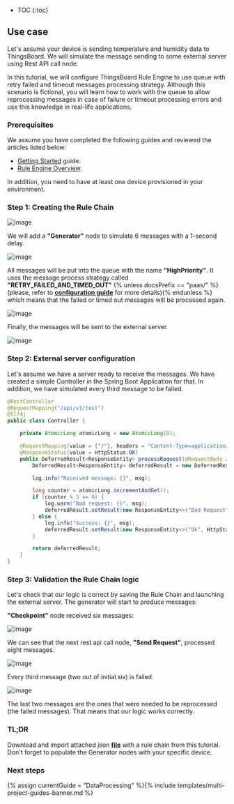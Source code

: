 * TOC
{:toc}

## Use case

Let's assume your device is sending temperature and humidity data to ThingsBoard. We will simulate the message sending to some external server using 
Rest API call node.

In this tutorial, we will configure ThingsBoard Rule Engine to use queue with retry failed and timeout messages processing strategy.
Although this scenario is fictional, you will learn how to work with the queue to allow reprocessing messages in case of failure or timeout processing errors
and use this knowledge in real-life applications.

### Prerequisites 

We assume you have completed the following guides and reviewed the articles listed below:

  * [Getting Started](/docs/{{docsPrefix}}getting-started-guides/helloworld/) guide.
  * [Rule Engine Overview](/docs/{{docsPrefix}}user-guide/rule-engine-2-0/overview/).
  
In addition, you need to have at least one device provisioned in your environment.

### Step 1: Creating the Rule Chain

![image](/images/user-guide/rule-engine-2-5/tutorials/reprocessing_rule_chain.png)

We will add a **"Generator"** node to simulate 6 messages with a 1-second delay.

![image](/images/user-guide/rule-engine-2-5/tutorials/generator_reprocessing.png)

All messages will be put into the queue with the name **"HighPriority"**. It uses the message process strategy called **"RETRY_FAILED_AND_TIMED_OUT"** 
{% unless docsPrefix == "paas/" %}(please, refer to [**configuration guide**](/docs/{{docsPrefix}}user-guide/install/config/) for more details){% endunless %} which means that
the failed or timed out messages will be processed again.

![image](/images/user-guide/rule-engine-2-5/tutorials/checkpoint_reprocessing.png)

Finally, the messages will be sent to the external server.

![image](/images/user-guide/rule-engine-2-5/tutorials/rest_api.png)

### Step 2: External server configuration

Let's assume we have a server ready to receive the messages. We have created a simple Controller in the Spring Boot Application for that.
In addition, we have simulated every third message to be failed.

```java
@RestController
@RequestMapping("/api/v1/test")
@Slf4j
public class Controller {

    private AtomicLong atomicLong = new AtomicLong(0);

    @RequestMapping(value = {"/"}, headers = "Content-Type=application/json", method = {RequestMethod.POST})
    @ResponseStatus(value = HttpStatus.OK)
    public DeferredResult<ResponseEntity> processRequest(@RequestBody JsonNode msg) {
        DeferredResult<ResponseEntity> deferredResult = new DeferredResult<>();

        log.info("Received message: {}", msg);

        long counter = atomicLong.incrementAndGet();
        if (counter % 3 == 0) {
            log.warn("Bad request: {}", msg);
            deferredResult.setResult(new ResponseEntity<>("Bad Request", HttpStatus.BAD_REQUEST));
        } else {
            log.info("Success: {}", msg);
            deferredResult.setResult(new ResponseEntity<>("Ok", HttpStatus.OK));
        }

        return deferredResult;
    }
}
```

### Step 3: Validation the Rule Chain logic

Let's check that our logic is correct by saving the Rule Chain and launching the external server. The generator will start to produce messages:

**"Checkpoint"** node received six messages:

![image](/images/user-guide/rule-engine-2-5/tutorials/checkpoint_reprocessing_events.png)

We can see that the next rest api call node, **"Send Request"**, processed eight messages.

![image](/images/user-guide/rule-engine-2-5/tutorials/rest_api_events.png)

Every third message (two out of initial six) is failed.

![image](/images/user-guide/rule-engine-2-5/tutorials/error_event.png)

The last two messages are the ones that were needed to be reprocessed (the failed messages).
That means that our logic works correctly.

### TL;DR

Download and import attached json [**file**](/docs/{{docsPrefix}}user-guide/rule-engine-2-5/tutorials/resources/send_request_rule_chain.json) with a rule chain from this tutorial.
Don't forget to populate the Generator nodes with your specific device.
 
### Next steps

{% assign currentGuide = "DataProcessing" %}{% include templates/multi-project-guides-banner.md %}






